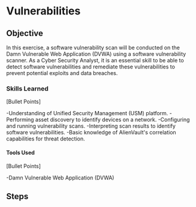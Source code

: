 # Vulnerabilities

## Objective 
In this exercise, a software vulnerability scan will be conducted on the Damn Vulnerable Web Application (DVWA) using a software vulnerability scanner.
As a Cyber Security Analyst, it is an essential skill to be able to detect software vulnerabilities and remediate these vulnerabilities to prevent potential exploits and data breaches.

### Skills Learned
[Bullet Points]

-Understanding of Unified Security Management (USM) platform.
-Performing asset discovery to identify devices on a network.
-Configuring and running vulnerability scans.
-Interpreting scan results to identify software vulnerabilities.
-Basic knowledge of AlienVault's correlation capabilities for threat detection.

#### Tools Used
[Bullet Points]

-Damn Vulnerable Web Application (DVWA)

## Steps
